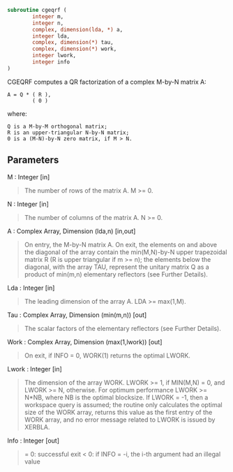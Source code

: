 ```fortran
subroutine cgeqrf (
		integer m,
		integer n,
		complex, dimension(lda, *) a,
		integer lda,
		complex, dimension(*) tau,
		complex, dimension(*) work,
		integer lwork,
		integer info
)
```

 CGEQRF computes a QR factorization of a complex M-by-N matrix A:

    A = Q * ( R ),
            ( 0 )

 where:

    Q is a M-by-M orthogonal matrix;
    R is an upper-triangular N-by-N matrix;
    0 is a (M-N)-by-N zero matrix, if M > N.


## Parameters
M : Integer [in]
> The number of rows of the matrix A.  M >= 0.

N : Integer [in]
> The number of columns of the matrix A.  N >= 0.

A : Complex Array, Dimension (lda,n) [in,out]
> On entry, the M-by-N matrix A.
> On exit, the elements on and above the diagonal of the array
> contain the min(M,N)-by-N upper trapezoidal matrix R (R is
> upper triangular if m >= n); the elements below the diagonal,
> with the array TAU, represent the unitary matrix Q as a
> product of min(m,n) elementary reflectors (see Further
> Details).

Lda : Integer [in]
> The leading dimension of the array A.  LDA >= max(1,M).

Tau : Complex Array, Dimension (min(m,n)) [out]
> The scalar factors of the elementary reflectors (see Further
> Details).

Work : Complex Array, Dimension (max(1,lwork)) [out]
> On exit, if INFO = 0, WORK(1) returns the optimal LWORK.

Lwork : Integer [in]
> The dimension of the array WORK.
> LWORK >= 1, if MIN(M,N) = 0, and LWORK >= N, otherwise.
> For optimum performance LWORK >= N*NB, where NB is
> the optimal blocksize.
> If LWORK = -1, then a workspace query is assumed; the routine
> only calculates the optimal size of the WORK array, returns
> this value as the first entry of the WORK array, and no error
> message related to LWORK is issued by XERBLA.

Info : Integer [out]
> = 0:  successful exit
> < 0:  if INFO = -i, the i-th argument had an illegal value

